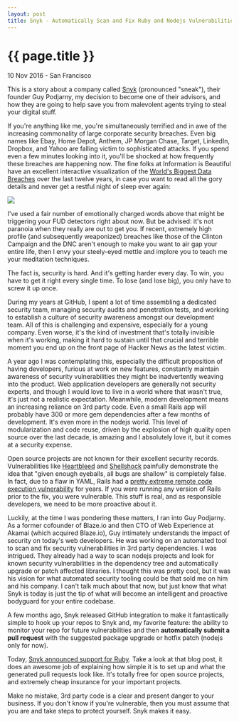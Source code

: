 ```yaml
---
layout: post
title: Snyk - Automatically Scan and Fix Ruby and Nodejs Vulnerabilities
---
```


{{ page.title }}
================

<p class="meta">10 Nov 2016 - San Francisco</p>

This is a story about a company called
[Snyk](https://snyk.io/blog/welcome-ruby-users/) (pronounced "sneak"), their
founder Guy Podjarny, my decision to become one of their advisors, and how they
are going to help save you from malevolent agents trying to steal your digital
stuff.

If you're anything like me, you're simultaneously terrified and in awe of the
increasing commonality of large corporate security breaches. Even big names like
Ebay, Home Depot, Anthem, JP Morgan Chase, Target, LinkedIn, Dropbox, and Yahoo
are falling victim to sophisticated attacks. If you spend even a few minutes
looking into it, you'll be shocked at how frequently these breaches are
happening now. The fine folks at Information is Beautiful have an excellent
interactive visualization of the [World's Biggest Data
Breaches](http://www.informationisbeautiful.net/visualizations/worlds-biggest-data-breaches-hacks/)
over the last twelve years, in case you want to read all the gory details and
never get a restful night of sleep ever again:

<a href="http://www.informationisbeautiful.net/visualizations/worlds-biggest-data-breaches-hacks/">
  <img src="/images/posts/2016-11-10/breaches.png">
</a>

I've used a fair number of emotionally charged words above that might be
triggering your FUD detectors right about now. But be advised: it's not paranoia
when they really are out to get you. If recent, extremely high profile (and
subsequently weaponized) breaches like those of the Clinton Campaign and the DNC
aren't enough to make you want to air gap your entire life, then I envy your
steely-eyed mettle and implore you to teach me your meditation techniques.

The fact is, security is hard. And it's getting harder every day. To win, you
have to get it right every single time. To lose (and lose big), you only have to
screw it up once.

During my years at GitHub, I spent a lot of time assembling a dedicated security
team, managing security audits and penetration tests, and working to establish a
culture of security awareness amongst our development team. All of this is
challenging and expensive, especially for a young company. Even worse, it's the
kind of investment that's totally invisible when it's working, making it hard to
sustain until that crucial and terrible moment you end up on the front page of
Hacker News as the latest victim.

A year ago I was contemplating this, especially the difficult proposition of
having developers, furious at work on new features, constantly maintain
awareness of security vulnerabilities they might be inadvertently weaving into
the product. Web application developers are generally not security experts, and
though I would love to live in a world where that wasn't true, it's just not a
realistic expectation. Meanwhile, modern development means an increasing
reliance on 3rd party code. Even a small Rails app will probably have 300 or
more gem dependencies after a few months of development. It's even more in the
nodejs world. This level of modularization and code reuse, driven by the
explosion of high quality open source over the last decade, is amazing and I
absolutely love it, but it comes at a security expense.

Open source projects are not known for their excellent security records.
Vulnerabilities like [Heartbleed](http://heartbleed.com/) and
[Shellshock](https://blog.cloudflare.com/inside-shellshock/) painfully
demonstrate the idea that "given enough eyeballs, all bugs are shallow" is
completely false. In fact, due to a flaw in YAML, Rails had a [pretty extreme
remote code execution
vulnerability](http://blog.codeclimate.com/blog/2013/01/10/rails-remote-code-execution-vulnerability-explained/)
for years. If you were running any version of Rails prior to the fix, you were
vulnerable. This stuff is real, and as responsible developers, we need to be
more proactive about it.

Luckily, at the time I was pondering these matters, I ran into Guy Podjarny. As
a former cofounder of Blaze.io and then CTO of Web Experience at Akamai (which
acquired Blaze.io), Guy intimately understands the impact of security on today's
web developers. He was working on an automated tool to scan and fix security
vulnerabilities in 3rd party dependencies. I was intrigued. They already had a
way to scan nodejs projects and look for known security vulnerabilities in the
dependency tree and automatically upgrade or patch affected libraries. I thought
this was pretty cool, but it was his vision for what automated security tooling
could be that sold me on him and his company. I can't talk much about that
now, but just know that what Snyk is today is just the tip of what will
become an intelligent and proactive bodyguard for your entire codebase.

A few months ago, Snyk released GitHub integration to make it fantastically
simple to hook up your repos to Snyk and, my favorite feature: the ability to
monitor your repo for future vulnerabilities and then **automatically submit a
pull request** with the suggested package upgrade or hotfix patch (nodejs only for
now).

Today, [Snyk announced support for
Ruby](https://snyk.io/blog/welcome-ruby-users/). Take a look at that blog post,
it does an awesome job of explaining how simple it is to set up and what the
generated pull requests look like. It's totally free for open source projects,
and extremely cheap insurance for your important projects.

Make no mistake, 3rd party code is a clear and present danger to your business.
If you don't know if you're vulnerable, then you must assume that you are and
take steps to protect yourself. Snyk makes it easy.
